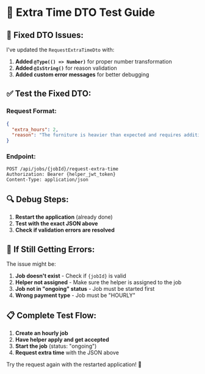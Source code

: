 # 🧪 Extra Time DTO Test Guide

## 🔧 **Fixed DTO Issues:**

I've updated the `RequestExtraTimeDto` with:
1. **Added `@Type(() => Number)`** for proper number transformation
2. **Added `@IsString()`** for reason validation
3. **Added custom error messages** for better debugging

## ✅ **Test the Fixed DTO:**

### **Request Format:**
```json
{
  "extra_hours": 2,
  "reason": "The furniture is heavier than expected and requires additional time for safe moving"
}
```

### **Endpoint:**
```http
POST /api/jobs/{jobId}/request-extra-time
Authorization: Bearer {helper_jwt_token}
Content-Type: application/json
```

## 🔍 **Debug Steps:**

1. **Restart the application** (already done)
2. **Test with the exact JSON above**
3. **Check if validation errors are resolved**

## 🚨 **If Still Getting Errors:**

The issue might be:
1. **Job doesn't exist** - Check if `{jobId}` is valid
2. **Helper not assigned** - Make sure the helper is assigned to the job
3. **Job not in "ongoing" status** - Job must be started first
4. **Wrong payment type** - Job must be "HOURLY"

## 📋 **Complete Test Flow:**

1. **Create an hourly job**
2. **Have helper apply and get accepted**
3. **Start the job** (status: "ongoing")
4. **Request extra time** with the JSON above

Try the request again with the restarted application! 🚀
